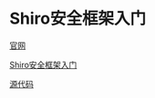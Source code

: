 # Shiro安全框架入门

[官网](http://shiro.apache.org/index.html)

[Shiro安全框架入门](https://www.imooc.com/learn/977)

[源代码](https://gitee.com/Don212/test-shiro)
